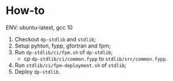 # How-to

ENV: ubuntu-latest, gcc 10

1. Checkout `dp-stdlib` and `stdlib`;
2. Setup pyhton, fypp, gfortran and fpm;
3. Run `dp-stdlib/ci/fpm.sh` of `dp-stdlib`;
   - cp `dp-stdlib/ci/common.fypp` to `stdlib/src/common.fypp`.
4. Run `stdlib/ci/fpm-deployment.sh` of `stdlib`;
5. Deploy `dp-stdlib`.